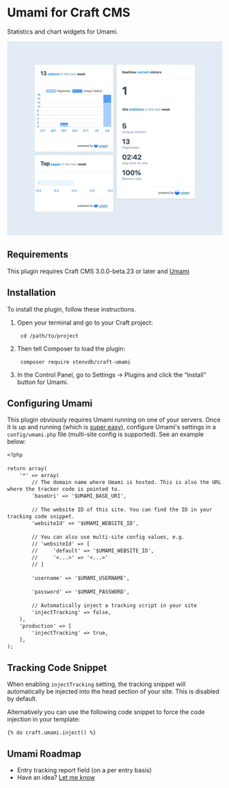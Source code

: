 # Umami for Craft CMS

Statistics and chart widgets for Umami.

![Screenshot](resources/img/screenshot.png)

## Requirements

This plugin requires Craft CMS 3.0.0-beta.23 or later and [Umami](https://umami.is)

## Installation

To install the plugin, follow these instructions.

1. Open your terminal and go to your Craft project:

        cd /path/to/project

2. Then tell Composer to load the plugin:

        composer require stenvdb/craft-umami

3. In the Control Panel, go to Settings → Plugins and click the “Install” button for Umami. 

## Configuring Umami

This plugin obviously requires Umami running on one of your servers. Once it is up and running (which is [super easy](https://umami.is/docs/install)), configure Umami's settings in a `config/umami.php` file (multi-site config is supported). See an example below:

```
<?php

return array(
    '*' => array(
        // The domain name where Umami is hosted. This is also the URL where the tracker code is pointed to.
        'baseUri' => '$UMAMI_BASE_URI',

        // The website ID of this site. You can find the ID in your tracking code snippet.
        'websiteId' => '$UMAMI_WEBSITE_ID',

        // You can also use multi-site config values, e.g.
        // 'websiteId' => [
        //     'default' => '$UMAMI_WEBSITE_ID',
        //     '<...>' => '<...>'
        // ]

        'username' => '$UMAMI_USERNAME',

        'password' => '$UMAMI_PASSWORD',

        // Automatically inject a tracking script in your site
        'injectTracking' => false,
    ),
    'production' => [
        'injectTracking' => true,
    ],
);
```

## Tracking Code Snippet

When enabling `injectTracking` setting, the tracking snippet will automatically be injected into the head section of your site.
This is disabled by default. 

Alternatively you can use the following code snippet to force the code injection in your template:

```
{% do craft.umami.inject() %}
``` 

## Umami Roadmap

* Entry tracking report field (on a per entry basis)
* Have an idea? [Let me know](https://stenvdb.be/contact)
